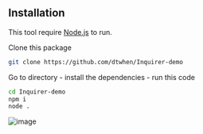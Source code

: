 ## Installation

This tool require [Node.js](https://nodejs.org/) to run.

Clone this package
```sh
git clone https://github.com/dtwhen/Inquirer-demo
```
Go to directory - install the dependencies - run this code
```sh
cd Inquirer-demo
npm i
node .
```
![image](https://user-images.githubusercontent.com/97686236/149655974-5c308ae1-7f0f-4c7c-a622-eb27ca56992f.png)
